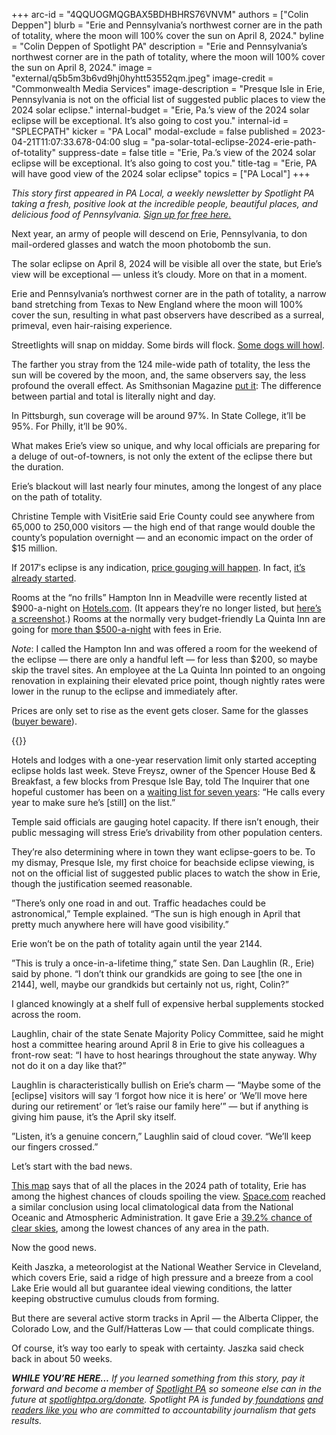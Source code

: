 +++
arc-id = "4QQUOGMQGBAX5BDHBHRS76VNVM"
authors = ["Colin Deppen"]
blurb = "Erie and Pennsylvania’s northwest corner are in the path of totality, where the moon will 100% cover the sun on April 8, 2024."
byline = "Colin Deppen of Spotlight PA"
description = "Erie and Pennsylvania’s northwest corner are in the path of totality, where the moon will 100% cover the sun on April 8, 2024."
image = "external/q5b5m3b6vd9hj0hyhtt53552qm.jpeg"
image-credit = "Commonwealth Media Services"
image-description = "Presque Isle in Erie, Pennsylvania is not on the official list of suggested public places to view the 2024 solar eclipse."
internal-budget = "Erie, Pa.’s view of the 2024 solar eclipse will be exceptional. It’s also going to cost you."
internal-id = "SPLECPATH"
kicker = "PA Local"
modal-exclude = false
published = 2023-04-21T11:07:33.678-04:00
slug = "pa-solar-total-eclipse-2024-erie-path-of-totality"
suppress-date = false
title = "Erie, Pa.’s view of the 2024 solar eclipse will be exceptional. It’s also going to cost you."
title-tag = "Erie, PA will have good view of the 2024 solar eclipse"
topics = ["PA Local"]
+++

<i>This story first appeared in PA Local, a weekly newsletter by Spotlight PA taking a fresh, positive look at the incredible people, beautiful places, and delicious food of Pennsylvania. </i><a href="https://www.spotlightpa.org/newsletters"><i>Sign up for free here.</i></a>

Next year, an army of people will descend on Erie, Pennsylvania, to don mail-ordered glasses and watch the moon photobomb the sun. 

The solar eclipse on April 8, 2024 will be visible all over the state, but Erie’s view will be exceptional — unless it’s cloudy. More on that in a moment.

Erie and Pennsylvania’s northwest corner are in the path of totality, a narrow band stretching from Texas to New England where the moon will 100% cover the sun, resulting in what past observers have described as a surreal, primeval, even hair-raising experience. 

Streetlights will snap on midday. Some birds will flock. <a href="https://www.huffpost.com/entry/dogs-eclipses-and-how-to-see-reality_b_59dabfd4e4b0705dc79aa940">Some dogs will howl</a>.

<script src="https://www.spotlightpa.org/embed.js" async></script><div data-spl-embed-version="1" data-spl-src="https://www.spotlightpa.org/embeds/newsletter/"></div>


The farther you stray from the 124 mile-wide path of totality, the less the sun will be covered by the moon, and, the same observers say, the less profound the overall effect. As Smithsonian Magazine <a href="https://www.smithsonianmag.com/science-nature/prepare-for-2024s-solar-eclipse-now-with-these-four-key-steps-180981933/">put it</a>: The difference between partial and total is literally night and day.

In Pittsburgh, sun coverage will be around 97%. In State College, it’ll be 95%. For Philly, it’ll be 90%.

What makes Erie’s view so unique, and why local officials are preparing for a deluge of out-of-towners, is not only the extent of the eclipse there but the duration.

Erie’s blackout will last nearly four minutes, among the longest of any place on the path of totality.

Christine Temple with VisitErie said Erie County could see anywhere from 65,000 to 250,000 visitors — the high end of that range would double the county’s population overnight — and an economic impact on the order of $15 million.

If 2017′s eclipse is any indication, <a href="https://mashable.com/article/solar-eclipse-tourism">price gouging will happen</a>. In fact, <a href="https://twitter.com/danfalk/status/1641512355556122653">it’s already started</a>.

Rooms at the “no frills” Hampton Inn in Meadville were recently listed at $900-a-night on <a href="http://Hotels.com" target="_blank">Hotels.com</a>. (It appears they’re no longer listed, but <a href="https://imgur.com/a/taltkhy">here’s a screenshot</a>.) Rooms at the normally very budget-friendly La Quinta Inn are going for <a href="https://www.hotels.com/ho162980/la-quinta-inn-suites-by-wyndham-erie-erie-united-states-of-america/?chkin=2024-04-08&chkout=2024-04-09&destType=MARKET&destination=Erie%2C%20Pennsylvania%2C%20United%20States%20of%20America&expediaPropertyId=563356&latLong=42.129223%2C-80.08506&pwa_ts=1681997627025&referrerUrl=aHR0cHM6Ly93d3cuaG90ZWxzLmNvbS9Ib3RlbC1TZWFyY2g%3D&regionId=1160&rfrr=HSR&rm1=a2&selectedRatePlan=234145026&selectedRoomType=239351&sort=RECOMMENDED&top_cur=USD&top_dp=382&useRewards=false&userIntent=&x_pwa=1">more than $500-a-night</a> with fees in Erie.

<i>Note</i>: I called the Hampton Inn and was offered a room for the weekend of the eclipse — there are only a handful left — for less than $200, so maybe skip the travel sites. An employee at the La Quinta Inn pointed to an ongoing renovation in explaining their elevated price point, though nightly rates were lower in the runup to the eclipse and immediately after.

Prices are only set to rise as the event gets closer. Same for the glasses (<a href="https://arstechnica.com/tech-policy/2017/08/lawsuit-amazon-sold-eclipse-glasses-that-cause-permanent-blindness/">buyer beware</a>).

{{<picture src="external/9mkazfwgh5515n77cjqe45j98g.jpeg" description="The path of totality. " caption="The path of totality. " credit="Michael Zeiler, GreatAmericanEclipse.com">}} 

Hotels and lodges with a one-year reservation limit only started accepting eclipse holds last week. Steve Freysz, owner of the Spencer House Bed &amp; Breakfast, a few blocks from Presque Isle Bay, told The Inquirer that one hopeful customer has been on a <a href="https://www.inquirer.com/science/solar-eclipse-2024-franklin-institute-penn-state-20230408.html">waiting list for seven years</a>: “He calls every year to make sure he’s [still] on the list.”

Temple said officials are gauging hotel capacity. If there isn’t enough, their public messaging will stress Erie’s drivability from other population centers.

They’re also determining where in town they want eclipse-goers to be. To my dismay, Presque Isle, my first choice for beachside eclipse viewing, is not on the official list of suggested public places to watch the show in Erie, though the justification seemed reasonable.

”There’s only one road in and out. Traffic headaches could be astronomical,” Temple explained. “The sun is high enough in April that pretty much anywhere here will have good visibility.”

Erie won’t be on the path of totality again until the year 2144.

”This is truly a once-in-a-lifetime thing,” state Sen. Dan Laughlin (R., Erie) said by phone. “I don’t think our grandkids are going to see [the one in 2144], well, maybe our grandkids but certainly not us, right, Colin?”

I glanced knowingly at a shelf full of expensive herbal supplements stocked across the room.

Laughlin, chair of the state Senate Majority Policy Committee, said he might host a committee hearing around April 8 in Erie to give his colleagues a front-row seat: “I have to host hearings throughout the state anyway. Why not do it on a day like that?”

Laughlin is characteristically bullish on Erie’s charm — “Maybe some of the [eclipse] visitors will say ‘I forgot how nice it is here’ or ‘We’ll move here during our retirement’ or ‘let’s raise our family here’” — but if anything is giving him pause, it’s the April sky itself.

”Listen, it’s a genuine concern,” Laughlin said of cloud cover. “We’ll keep our fingers crossed.”

<script src="https://www.spotlightpa.org/embed.js" async></script><div data-spl-embed-version="1" data-spl-src="https://www.spotlightpa.org/embeds/donate/"></div>


Let’s start with the bad news.

<a href="https://imgur.com/a/CEZ9Jxn">This map</a> says that of all the places in the 2024 path of totality, Erie has among the highest chances of clouds spoiling the view. <a href="http://Space.com" target="_blank">Space.com</a> reached a similar conclusion using local climatological data from the National Oceanic and Atmospheric Administration. It gave Erie a <a href="https://www.space.com/great-american-total-solar-eclipse-2024-weather-forecast">39.2% chance of clear skies</a>, among the lowest chances of any area in the path.

Now the good news.

Keith Jaszka, a meteorologist at the National Weather Service in Cleveland, which covers Erie, said a ridge of high pressure and a breeze from a cool Lake Erie would all but guarantee ideal viewing conditions, the latter keeping obstructive cumulus clouds from forming. 

But there are several active storm tracks in April — the Alberta Clipper, the Colorado Low, and the Gulf/Hatteras Low — that could complicate things.

Of course, it’s way too early to speak with certainty. Jaszka said check back in about 50 weeks.

<i><b>WHILE YOU’RE HERE...</b></i><i> If you learned something from this story, pay it forward and become a member of </i><a href="https://www.spotlightpa.org/"><i>Spotlight PA</i></a><i> so someone else can in the future at </i><a href="http://spotlightpa.org/donate"><i>spotlightpa.org/donate</i></a><i>. Spotlight PA is funded by</i><a href="https://www.spotlightpa.org/support"><i> foundations</i></a><i> </i><a href="https://www.spotlightpa.org/support"><i>and readers like you</i></a><i> who are committed to accountability journalism that gets results.</i>
